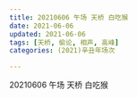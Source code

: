 ```yaml
---
title: 20210606 午场 天桥 白吃猴
date: 2021-06-06
updated: 2021-06-06
tags: [天桥, 偷论, 相声, 高峰] 
categories: (2021)辛丑年场次 

---
```


20210606 午场 天桥 白吃猴
